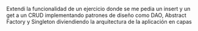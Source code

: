 Extendi la funcionalidad de un ejercicio donde se me pedia un insert y un get a un CRUD implementando patrones de diseño como DAO, Abstract Factory y Singleton diviendiendo la arquitectura de la aplicación en capas
